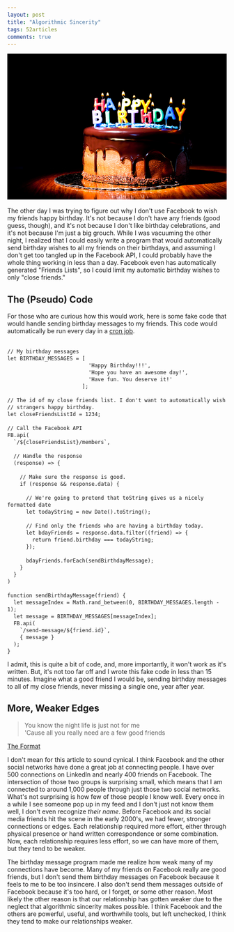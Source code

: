 ```yaml
---
layout: post
title: "Algorithmic Sincerity"
tags: 52articles
comments: true
---
```


![Happy Birthday! It's a cake!](/assets/birthday-cake.jpg)

The other day I was trying to figure out why I don't use Facebook to wish my friends happy birthday. It's not because I don't have any friends (good guess, though), and it's not because I don't like birthday celebrations, and it's not because I'm just a big grouch. While I was vacuuming the other night, I realized that I could easily write a program that would automatically send birthday wishes to all my friends on their birthdays, and assuming I don't get too tangled up in the Facebook API, I could probably have the whole thing working in less than a day. Facebook even has automatically generated "Friends Lists", so I could limit my automatic birthday wishes to only "close friends."

## The (Pseudo) Code

For those who are curious how this would work, here is some fake code that would handle sending birthday messages to my friends. This code would automatically be run every day in a [cron job](https://en.wikipedia.org/wiki/Cron).

<pre><code>
// My birthday messages
let BIRTHDAY_MESSAGES = [
                          'Happy Birthday!!!',
                          'Hope you have an awesome day!',
                          'Have fun. You deserve it!'
                        ];

// The id of my close friends list. I don't want to automatically wish
// strangers happy birthday.
let closeFriendsListId = 1234;

// Call the Facebook API
FB.api(
  `/${closeFriendsList}/members`,

  // Handle the response
  (response) => {

    // Make sure the response is good.
    if (response && response.data) {

      // We're going to pretend that toString gives us a nicely formatted date
      let todayString = new Date().toString();

      // Find only the friends who are having a birthday today.
      let bdayFriends = response.data.filter((friend) => {
        return friend.birthday === todayString;
      });

      bdayFriends.forEach(sendBirthdayMessage);
    }
  }
)

function sendBirthdayMessage(friend) {
  let messageIndex = Math.rand_between(0, BIRTHDAY_MESSAGES.length - 1);
  let message = BIRTHDAY_MESSAGES[messageIndex];
  FB.api(
    `/send-message/${friend.id}`,
    { message }
  );
}
</code></pre>

I admit, this is quite a bit of code, and, more importantly, it won't work as it's written. But, it's not too far off and I wrote this fake code in less than 15 minutes. Imagine what a good friend I would be, sending birthday messages to all of my close friends, never missing a single one, year after year.

## More, Weaker Edges

<blockquote>You know the night life is just not for me<br>
'Cause all you really need are a few good friends</blockquote>

[The Format](http://www.azlyrics.com/lyrics/format/thefirstsingle.html)

I don't mean for this article to sound cynical. I think Facebook and the other social networks have done a great job at connecting people. I have over 500 connections on LinkedIn and nearly 400 friends on Facebook. The intersection of those two groups is surprising small, which means that I am connected to around 1,000 people through just those two social networks. What's not surprising is how few of those people I know well. Every once in a while I see someone pop up in my feed and I don't just not know them well, I don't even recognize _their name_. Before Facebook and its social media friends hit the scene in the early 2000's, we had fewer, stronger connections or edges. Each relationship required more effort, either through physical presence or hand written correspondence or some combination. Now, each relationship requires less effort, so we can have more of them, but they tend to be weaker.

The birthday message program made me realize how weak many of my connections have become. Many of my friends on Facebook really are good friends, but I don't send them birthday messages on Facebook because it feels to me to be too insincere. I also don't send them messages outside of Facebook because it's too hard, or I forget, or some other reason. Most likely the other reason is that our relationship has gotten weaker due to the neglect that algorithmic sincerity makes possible. I think Facebook and the others are powerful, useful, and worthwhile tools, but left unchecked, I think they tend to make our relationships weaker.
